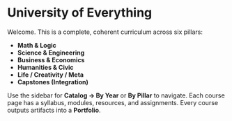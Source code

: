 # University of Everything

Welcome. This is a complete, coherent curriculum across six pillars:
- **Math & Logic**
- **Science & Engineering**
- **Business & Economics**
- **Humanities & Civic**
- **Life / Creativity / Meta**
- **Capstones (Integration)**

Use the sidebar for **Catalog → By Year** or **By Pillar** to navigate. Each course page has a syllabus, modules, resources, and assignments. Every course outputs artifacts into a **Portfolio**.
